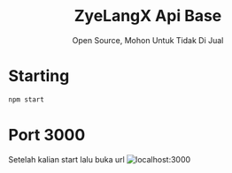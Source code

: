 <h1 align="center" style="margin-top: 0px;">ZyeLangX Api Base</h1>
<p align="center"> Open Source, Mohon Untuk Tidak Di Jual </p>

# Starting 
```javascript
npm start
```
# Port 3000
Setelah kalian start lalu buka url ![localhost:3000](http://localhost:3000)
